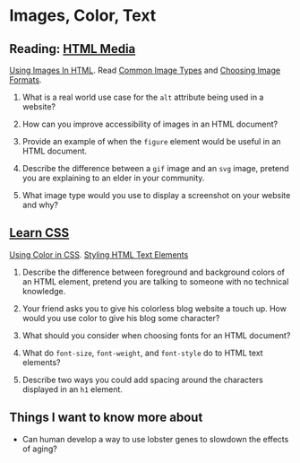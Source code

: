 # Images, Color, Text


## Reading: [HTML Media](https://developer.mozilla.org/en-US/docs/Learn/HTML/Multimedia_and_embedding)

[Using Images In HTML](https://developer.mozilla.org/en-US/docs/Learn/HTML/Multimedia_and_embedding/Images_in_HTML). Read [Common Image Types](https://developer.mozilla.org/en-US/docs/Web/Media/Formats/Image_types) and [Choosing Image Formats](https://developer.mozilla.org/en-US/docs/Web/Media/Formats/Image_types#choosing_an_image_format).

1. What is a real world use case for the `alt` attribute being used in a website?

2. How can you improve accessibility of images in an HTML document?

3. Provide an example of when the `figure` element would be useful in an HTML document.

4. Describe the difference between a `gif` image and an `svg` image, pretend you are explaining to an elder in your community.

5. What image type would you use to display a screenshot on your website and why?

## [Learn CSS](https://developer.mozilla.org/en-US/docs/Learn/CSS)

[Using Color in CSS](https://developer.mozilla.org/en-US/docs/Web/CSS/CSS_Colors/Applying_color). [Styling HTML Text Elements](https://developer.mozilla.org/en-US/docs/Learn/CSS/Styling_text/Fundamentals)

1. Describe the difference between foreground and background colors of an HTML element, pretend you are talking to someone with no technical knowledge.

2. Your friend asks you to give his colorless blog website a touch up. How would you use color to give his blog some character?

3. What should you consider when choosing fonts for an HTML document?

4. What do `font-size`, `font-weight`, and `font-style` do to HTML text elements?

5. Describe two ways you could add spacing around the characters displayed in an `h1` element.

## Things I want to know more about

- Can human develop a way to use lobster genes to slowdown the effects of aging?
